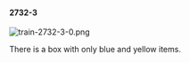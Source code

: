 #### 2732-3
![train-2732-3-0.png](https://github.com/lil-lab/nlvr/raw/master/nlvr/train/images/13/train-2732-3-0.png "train-2732-3-0.png")

There is a box with only blue and yellow items.